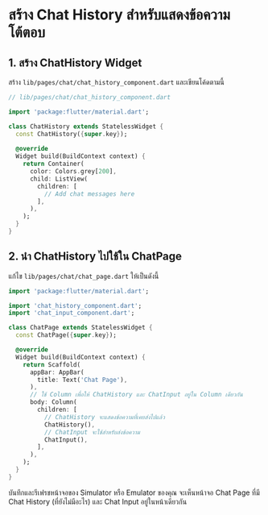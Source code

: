 
# สร้าง Chat History สำหรับแสดงข้อความโต้ตอบ

## 1. สร้าง ChatHistory Widget

สร้าง `lib/pages/chat/chat_history_component.dart` และเขียนโค้ดตามนี้

```dart
// lib/pages/chat/chat_history_component.dart

import 'package:flutter/material.dart';

class ChatHistory extends StatelessWidget {
  const ChatHistory({super.key});
  
  @override
  Widget build(BuildContext context) {
    return Container(
      color: Colors.grey[200],
      child: ListView(
        children: [
          // Add chat messages here
        ],
      ),
    );
  }
}
```

## 2. นำ ChatHistory ไปใช้ใน ChatPage

แก้ไข `lib/pages/chat/chat_page.dart` ให้เป็นดังนี้

```dart
import 'package:flutter/material.dart';

import 'chat_history_component.dart';
import 'chat_input_component.dart';

class ChatPage extends StatelessWidget {
  const ChatPage({super.key});

  @override
  Widget build(BuildContext context) {
    return Scaffold(
      appBar: AppBar(
        title: Text('Chat Page'),
      ),
      // ใช้ Column เพื่อให้ ChatHistory และ ChatInput อยู่ใน Column เดียวกัน
      body: Column(
        children: [
          // ChatHistory จะแสดงข้อความที่เคยส่งไปแล้ว
          ChatHistory(),
          // ChatInput จะใช้สำหรับส่งข้อความ
          ChatInput(),
        ],
      ),
    );
  }
}
```

บันทึกและรีเฟรชหน้าจอของ Simulator หรือ Emulator ของคุณ จะเห็นหน้าจอ Chat Page ที่มี Chat History (ที่ยังไม่มีอะไร) และ Chat Input อยู่ในหน้าเดียวกัน

